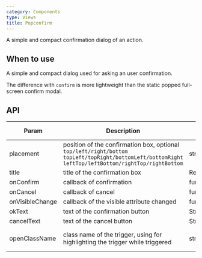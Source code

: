 ```yaml
---
category: Components
type: Views
title: Popconfirm
---
```


A simple and compact confirmation dialog of an action.

## When to use

A simple and compact dialog used for asking an user confirmation.

The difference with `confirm` is more lightweight than the static popped full-screen confirm modal.

## API

| Param     | Description   | Type     | Default value       |
|-----------|------------------------------------------|---------------|--------|
| placement | position of the confirmation box, optional `top/left/right/bottom` `topLeft/topRight/bottomLeft/bottomRight` `leftTop/leftBottom/rightTop/rightBottom` | string        | top    |
| title     | title of the confirmation box                             | React.Element | none     |
| onConfirm | callback of confirmation                           | function      | none     |
| onCancel  | callback of cancel                           | function      | none     |
| onVisibleChange | callback of the visible attribute changed            | function(visible) | none     |
| okText    | text of the confirmation button                              | String        | Confirm   |
| cancelText| text of the cancel button                              | String        | Cancel   |
| openClassName | class name of the trigger, using for highlighting the trigger while triggered | string | ant-popover-open |
